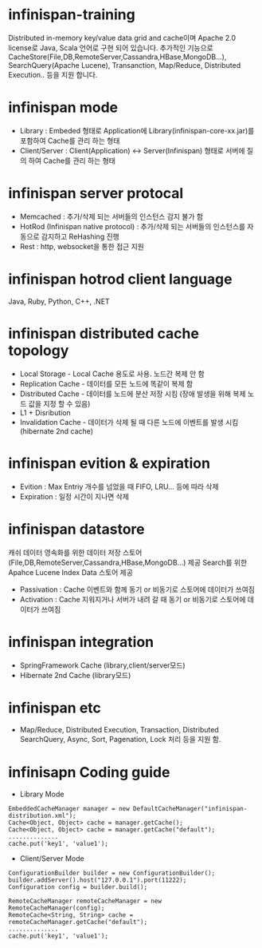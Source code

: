 infinispan-training
===================
Distributed in-memory key/value data grid and cache이며 Apache 2.0 license로 Java, Scala 언어로 구현 되어 있습니다.
추가적인 기능으로 CacheStore(File,DB,RemoteServer,Cassandra,HBase,MongoDB...), SearchQuery(Apache Lucene), Transanction, 
Map/Reduce, Distributed Execution.. 등을 지원 합니다.


# infinispan mode
* Library : Embeded 형태로 Application에 Library(infinispan-core-xx.jar)를 포함하여 Cache를 관리 하는 형태
* Client/Server : Client(Application) <-> Server(Infinispan) 형태로 서버에 질의 하여 Cache를 관리 하는 형태

# infinispan server protocal
* Memcached : 추가/삭제 되는 서버들의 인스턴스 감지 불가 함
* HotRod (Infinispan native protocol) : 추가/삭제 되는 서버들의 인스턴스를 자동으로 감지하고 ReHashing 진행
* Rest : http, websocket을 통한 접근 지원 
 
# infinispan hotrod client language
Java, Ruby, Python, C++, .NET

# infinispan distributed cache topology
* Local Storage - Local Cache 용도로 사용. 노드간 복제 안 함
* Replication Cache  - 데이터를 모든 노드에 똑같이 복제 함
* Distributed Cache - 데이터를 노드에 분산 저장 시킴 (장애 발생을 위해 복제 노드 값을 지정 할 수 있음)
* L1 + Disribution
* Invalidation Cache - 데이터가 삭제 될 때 다른 노드에 이벤트를 발생 시킴 (hibernate 2nd cache)

# infinispan evition & expiration
* Evition : Max Entriy 개수를 넘었을 때 FIFO, LRU... 등에 따라 삭제
* Expiration : 일정 시간이 지나면 삭제

# infinispan datastore
캐쉬 데이터 영속화를 위한 데이터 저장 스토어(File,DB,RemoteServer,Cassandra,HBase,MongoDB...) 제공
Search를 위한 Apahce Lucene Index Data 스토어 제공
* Passivation : Cache 이벤트와 함께 동기 or 비동기로 스토어에 데이터가 쓰여짐
* Activation : Cache 지워지거나 서버가 내려 갈 때 동기 or 비동기로 스토어에 데이터가 쓰여짐

# infinispan integration
* SpringFramework Cache (library,client/server모드)
* Hibernate 2nd Cache (library모드)

# infinispan etc
* Map/Reduce, Distributed Execution, Transaction, Distributed SearchQuery, Async, Sort, Pagenation, Lock 처리 등을 지원 함.
 
# infinisapn Coding guide
* Library Mode
```
EmbeddedCacheManager manager = new DefaultCacheManager("infinispan-distribution.xml");
Cache<Object, Object> cache = manager.getCache();
Cache<Object, Object> cache = manager.getCache("default");
..............
cache.put('key1', 'value1');
```
* Client/Server Mode
```
ConfigurationBuilder builder = new ConfigurationBuilder();
builder.addServer().host("127.0.0.1").port(11222);
Configuration config = builder.build();

RemoteCacheManager remoteCacheManager = new RemoteCacheManager(config);
RemoteCache<String, String> cache = remoteCacheManager.getCache("default");
..............
cache.put('key1', 'value1');
```





 











